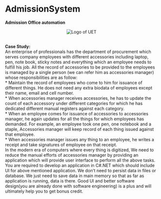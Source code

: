 # AdmissionSystem
<b>Admission Office automation</b><br>
<p align="center"><img scr="https://github.com/MrMRamzan/AdmissionSystem/blob/master/images/logo.png?raw=true" alt="Logo of UET"/></p><br>
<b>Case Study:</b><br>
An enterprise of professionals has the department of procurement which serves company
employees with different accessories including laptop, pen, note book, sticky notes and
everything which an employee needs to fulfill his job. All the record of accessories to be
provided to the employees is managed by a single person (we can refer him as accessories
manager) whose responsibilities are as follow:<br>
* Maintain the record of employees who come to him for issuance of different things.
He does not need any extra biodata of employees except their name, email and cell
number.<br>
* When accessories manager receives accessories, he has to update the count of each
accessory under different categories for which he has dedicated different manual
registers against each category.<br>
* When an employee comes for issuance of accessories to accessories manager, he
again updates for all the things for which employees has demanded. For example, an
employee took one pen, one notebook and a staple, Accessories manager will keep
record of each thing issued against that employee.<br>
* When accessories manager issues any thing to an employee, he writes a receipt and
take signatures of employee on that receipt.<br>
In the modern era of computers where every thing is digitized, We need to reduce the manual
efforts of accessories manager by providing an application which will provide user interface
to perform all the above tasks.<br>
You are required to develop an application in C#.NET which should include UI for above
mentioned application. We don’t need to persist data in files or database. We just need to
save data in main memory so that as far as application is running, data is there.
Good UI and better software design(you are already done with software engineering) is a plus
and will ultimately help you to get bonus credit.
